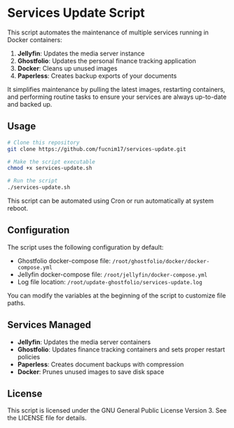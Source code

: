 # Services Update Script

This script automates the maintenance of multiple services running in Docker containers:

1. **Jellyfin**: Updates the media server instance
2. **Ghostfolio**: Updates the personal finance tracking application
3. **Docker**: Cleans up unused images
4. **Paperless**: Creates backup exports of your documents

It simplifies maintenance by pulling the latest images, restarting containers, and performing routine tasks to ensure your services are always up-to-date and backed up.

## Usage

```bash
# Clone this repository
git clone https://github.com/fucnim17/services-update.git

# Make the script executable
chmod +x services-update.sh

# Run the script
./services-update.sh
```

This script can be automated using Cron or run automatically at system reboot.

## Configuration

The script uses the following configuration by default:
- Ghostfolio docker-compose file: `/root/ghostfolio/docker/docker-compose.yml`
- Jellyfin docker-compose file: `/root/jellyfin/docker-compose.yml`
- Log file location: `/root/update-ghostfolio/services-update.log`

You can modify the variables at the beginning of the script to customize file paths.

## Services Managed

- **Jellyfin**: Updates the media server containers
- **Ghostfolio**: Updates finance tracking containers and sets proper restart policies
- **Paperless**: Creates document backups with compression
- **Docker**: Prunes unused images to save disk space

## License

This script is licensed under the GNU General Public License Version 3. See the LICENSE file for details.
